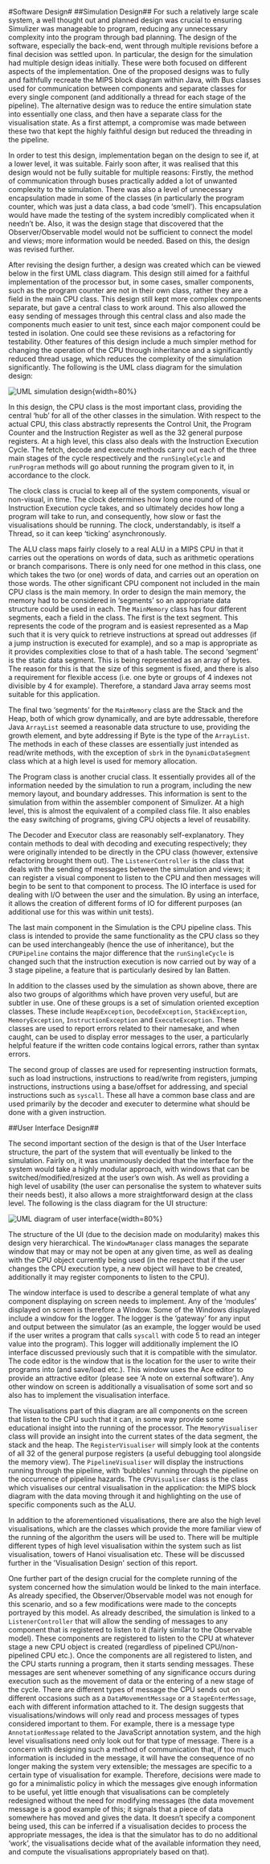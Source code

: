 #Software Design#
##Simulation Design##
For such a relatively large scale system, a well thought out and planned design was crucial to ensuring Simulizer was manageable to program, reducing any unnecessary complexity into the program through bad planning. The design of the software, especially the back-end, went through multiple revisions before a final decision was settled upon. In particular, the design for the simulation had multiple design ideas initially. These were both focused on different aspects of the implementation. One of the proposed designs was to fully and faithfully recreate the MIPS block diagram within Java, with Bus classes used for communication between components and separate classes for every single component (and additionally a thread for each stage of the pipeline). The alternative design was to reduce the entire simulation state into essentially one class, and then have a separate class for the visualisation state. As a first attempt, a compromise was made between these two that kept the highly faithful design but reduced the threading in the pipeline.

In order to test this design, implementation began on the design to see if, at a lower level, it was suitable. Fairly soon after, it was realised that this design would not be fully suitable for multiple reasons: Firstly, the method of communication through buses practically added a lot of unwanted complexity to the simulation. There was also a level of unnecessary encapsulation made in some of the classes (in particularly the program counter, which was just a data class, a bad code ‘smell’). This encapsulation would have made the testing of the system incredibly complicated when it needn’t be. Also, it was the design stage that discovered that the Observer/Observable model would not be sufficient to connect the model and views; more information would be needed. Based on this, the design was revised further.

After revising the design further, a design was created which can be viewed below in the first UML class diagram. This design still aimed for a faithful implementation of the processor but, in some cases, smaller components, such as the program counter are not in their own class, rather they are a field in the main CPU class. This design still kept more complex components separate, but gave a central class to work around. This also allowed the easy sending of messages through this central class and also made the components much easier to unit test, since each major component could be tested in isolation. One could see these revisions as a refactoring for testability. Other features of this design include a much simpler method for changing the operation of the CPU through inheritance and a significantly reduced thread usage, which reduces the complexity of the simulation significantly. The following is the UML class diagram for the simulation design:

<!-- UML Class Diagram here -->
![UML simulation design](segments/uml-simulation.png){width=80%}

In this design, the CPU class is the most important class, providing the central ‘hub’ for all of the other classes in the simulation. With respect to the actual CPU, this class abstractly represents the Control Unit, the Program Counter and the Instruction Register as well as the 32 general purpose registers. At a high level, this class also deals with the Instruction Execution Cycle. The fetch, decode and execute methods carry out each of the three main stages of the cycle respectively and the `runSingleCycle` and `runProgram` methods will go about running the program given to it, in accordance to the clock.

The clock class is crucial to keep all of the system components, visual or non-visual, in time. The clock determines how long one round of the Instruction Execution cycle takes, and so ultimately decides how long a program will take to run, and consequently, how slow or fast the visualisations should be running. The clock, understandably, is itself a Thread, so it can keep ‘ticking’ asynchronously.

The ALU class maps fairly closely to a real ALU in a MIPS CPU in that it carries out the operations on words of data, such as arithmetic operations or branch comparisons. There is only need for one method in this class, one which takes the two (or one) words of data, and carries out an operation on those words. The other significant CPU component not included in the main CPU class is the main memory. In order to design the main memory, the memory had to be considered in ‘segments’ so an appropriate data structure could be used in each. The `MainMemory` class has four different segments, each a field in the class. The first is the text segment. This represents the code of the program and is easiest represented as a Map such that it is very quick to retrieve instructions at spread out addresses (if a jump instruction is executed for example), and so a map is appropriate as it provides complexities close to that of a hash table. The second ‘segment’ is the static data segment. This is being represented as an array of bytes. The reason for this is that the size of this segment is fixed, and there is also a requirement for flexible access (i.e. one byte or groups of 4 indexes not divisible by 4 for example). Therefore, a standard Java array seems most suitable for this application.

The final two ‘segments’ for the `MainMemory` class are the Stack and the Heap, both of which grow dynamically, and are byte addressable, therefore Java `ArrayList` seemed a reasonable data structure to use, providing the growth element, and byte addressing if Byte is the type of the `ArrayList`. The methods in each of these classes are essentially just intended as read/write methods, with the exception of `sbrk` in the `DynamicDataSegment` class which at a high level is used for memory allocation.

The Program class is another crucial class. It essentially provides all of the information needed by the simulation to run a program, including the new memory layout, and boundary addresses. This information is sent to the simulation from within the assembler component of Simulizer. At a high level, this is almost the equivalent of a compiled class file. It also enables the easy switching of programs, giving CPU objects a level of reusability.

The Decoder and Executor class are reasonably self-explanatory. They contain methods to deal with decoding and executing respectively; they were originally intended to be directly in the CPU class (however, extensive refactoring brought them out). The `ListenerController` is the class that deals with the sending of messages between the simulation and views; it can register a visual component to listen to the CPU and then messages will begin to be sent to that component to process. The IO interface is used for dealing with I/O between the user and the simulation. By using an interface, it allows the creation of different forms of IO for different purposes (an additional use for this was within unit tests).

The last main component in the Simulation is the CPU pipeline class. This class is intended to provide the same functionality as the CPU class so they can be used interchangeably (hence the use of inheritance), but the `CPUPipeline` contains the major difference that the `runSingleCycle` is changed such that the instruction execution is now carried out by way of a 3 stage pipeline, a feature that is particularly desired by Ian Batten.

In addition to the classes used by the simulation as shown above, there are also two groups of algorithms which have proven very useful, but are subtler in use. One of these groups is a set of simulation oriented exception classes. These include `HeapException`, `DecodeException`, `StackException`, `MemoryException`, `InstructionException` and `ExecuteException`. These classes are used to report errors related to their namesake, and when caught, can be used to display error messages to the user, a particularly helpful feature if the written code contains logical errors, rather than syntax errors.

The second group of classes are used for representing instruction formats, such as load instructions, instructions to read/write from registers, jumping instructions, instructions using a base/offset for addressing, and special instructions such as `syscall`. These all have a common base class and are used primarily by the decoder and executer to determine what should be done with a given instruction.

##User Interface Design##

The second important section of the design is that of the User Interface structure, the part of the system that will eventually be linked to the simulation. Fairly on, it was unanimously decided that the interface for the system would take a highly modular approach, with windows that can be switched/modified/resized at the user’s own wish. As well as providing a high level of usability (the user can personalise the system to whatever suits their needs best), it also allows a more straightforward design at the class level. The following is the class diagram for the UI structure:

![UML diagram of user interface](segments/uml-ui.png){width=80%}

The structure of the UI (due to the decision made on modularity) makes this design very hierarchical. The `WindowManager` class manages the separate window that may or may not be open at any given time, as well as dealing with the CPU object currently being used (in the respect that if the user changes the CPU execution type, a new object will have to be created, additionally it may register components to listen to the CPU).

The window interface is used to describe a general template of what any component displaying on screen needs to implement. Any of the ‘modules’ displayed on screen is therefore a Window. Some of the Windows displayed include a window for the logger. The logger is the ‘gateway’ for any input and output between the simulator (as an example, the logger would be used if the user writes a program that calls `syscall` with code 5 to read an integer value into the program). This logger will additionally implement the IO interface discussed previously such that it is compatible with the simulator. The code editor is the window that is the location for the user to write their programs into (and save/load etc.). This window uses the Ace editor to provide an attractive editor (please see ‘A note on external software’). Any other window on screen is additionally a visualisation of some sort and so also has to implement the visualisation interface.

The visualisations part of this diagram are all components on the screen that listen to the CPU such that it can, in some way provide some educational insight into the running of the processor. The `MemoryVisualiser` class will provide an insight into the current states of the data segment, the stack and the heap. The `RegisterVisualiser` will simply look at the contents of all 32 of the general purpose registers (a useful debugging tool alongside the memory view). The `PipelineVisualiser` will display the instructions running through the pipeline, with ‘bubbles’ running through the pipeline on the occurrence of pipeline hazards. The `CPUVisualiser` class is the class which visualises our central visualisation in the application: the MIPS block diagram with the data moving through it and highlighting on the use of specific components such as the ALU.

In addition to the aforementioned visualisations, there are also the high level visualisations, which are the classes which provide the more familiar view of the running of the algorithm the users will be used to. There will be multiple different types of high level visualisation within the system such as list visualisation, towers of Hanoi visualisation etc. These will be discussed further in the 'Visualisation Design' section of this report.

One further part of the design crucial for the complete running of the system concerned how the simulation would be linked to the main interface. As already specified, the Observer/Observable model was not enough for this scenario, and so a few modifications were made to the concepts portrayed by this model. As already described, the simulation is linked to a `ListenerController` that will allow the sending of messages to any component that is registered to listen to it (fairly similar to the Observable model). These components are registered to listen to the CPU at whatever stage a new CPU object is created (regardless of pipelined CPU/non-pipelined CPU etc.). Once the components are all registered to listen, and the CPU starts running a program, then it starts sending messages. These messages are sent whenever something of any significance occurs during execution such as the movement of data or the entering of a new stage of the cycle. There are different types of message the CPU sends out on different occasions such as a `DataMovementMessage` or a `StageEnterMessage`, each with different information attached to it. The design suggests that visualisations/windows will only read and process messages of types considered important to them. For example, there is a message type `AnnotationMessage` related to the JavaScript annotation system, and the high level visualisations need only look out for that type of message. There is a concern with designing such a method of communication that, if too much information is included in the message, it will have the consequence of no longer making the system very extensible; the messages are specific to a certain type of visualisation for example. Therefore, decisions were made to go for a minimalistic policy in which the messages give enough information to be useful, yet little enough that visualisations can be completely redesigned without the need for modifying messages (the data movement message is a good example of this; it signals that a piece of data somewhere has moved and gives the data. It doesn’t specify a component being used, this can be inferred if a visualisation decides to process the appropriate messages, the idea is that the simulator has to do no additional ‘work’, the visualisations decide what of the available information they need, and compute the visualisations appropriately based on that).
